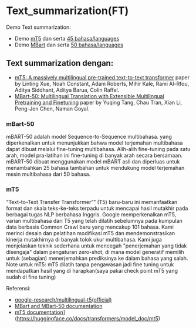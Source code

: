 # Text_summarization(FT)

Demo Text summarization:
- Demo [mT5](https://huggingface.co/spaces/Sultannn/Text_summarization_with-MT5) dan serta [45 bahasa/languages](https://huggingface.co/csebuetnlp/mT5_multilingual_XLSum#benchmarks) 
- Demo [MBart](https://huggingface.co/spaces/Sultannn/Text_summarization_with-MBART) dan serta [50 bahasa/languages](https://huggingface.co/facebook/mbart-large-50#languages-covered)  


## Text summarization dengan:
- [mT5: A massively multilingual pre-trained text-to-text transformer](https://arxiv.org/abs/2010.11934) paper by Linting Xue, Noah Constant, Adam Roberts, Mihir Kale, Rami Al-Rfou, Aditya Siddhant, Aditya Barua, Colin Raffel.
- [MBart-50: Multilingual Translation with Extensible Multilingual Pretraining and Finetuning](https://arxiv.org/abs/2008.00401) paper by Yuqing Tang, Chau Tran, Xian Li, Peng-Jen Chen, Naman Goyal. 

### mBart-50
mBART-50 adalah model Sequence-to-Sequence multibahasa. yang diperkenalkan untuk menunjukkan bahwa model terjemahan multibahasa dapat dibuat melalui fine-tuning multibahasa. Alih-alih fine-tuning pada satu arah, model pra-latihan ini fine-tuning di banyak arah secara bersamaan. mBART-50 dibuat menggunakan model mBART asli dan diperluas untuk menambahkan 25 bahasa tambahan untuk mendukung model terjemahan mesin multibahasa dari 50 bahasa.

### mT5
“Text-to-Text Transfer Transformer”” (T5) baru-baru ini memanfaatkan format dan skala teks-ke-teks terpadu untuk mencapai hasil mutakhir pada berbagai tugas NLP berbahasa Inggris. Google memperkenalkan mT5, varian multibahasa dari T5 yang telah dilatih sebelumnya pada kumpulan data berbasis Common Crawl baru yang mencakup 101 bahasa. Kami merinci desain dan pelatihan modifikasi mT5 dan mendemonstrasikan kinerja mutakhirnya di banyak tolok ukur multibahasa. Kami juga menjelaskan teknik sederhana untuk mencegah "penerjemahan yang tidak disengaja" dalam pengaturan zero-shot, di mana model generatif memilih untuk (sebagian) menerjemahkan prediksinya ke dalam bahasa yang salah.
Note untuk mT5: mT5 dilatih tanpa pengawasan jadi fine tuning untuk mendapatkan hasil yang di harapkan(saya pakai check point mT5 yang sudah di fine tuning) 

Referensi:
 
- [google-research/multilingual-t5(official)](https://github.com/google-research/multilingual-t5)
- [MBart and MBart-50 documentation](https://huggingface.co/docs/transformers/model_doc/mbart)
- [mT5 documentation](official)](https://huggingface.co/docs/transformers/model_doc/mt5)
